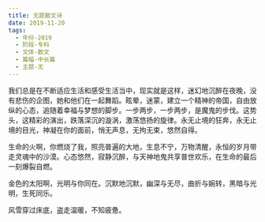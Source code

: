 ```yaml
---
title: 无题散文诗
date: 2019-11-20
tags:
  - 年份-2019
  - 阶段-专科
  - 文体-散文
  - 篇幅-中长篇
  - 主题-无
---
```


我们总是在不断适应生活和感受生活当中，现实就是这样，迷幻地沉醉在夜晚，没有悲伤的企图，她和他们在一起舞蹈。眩晕，迷蒙，建立一个精神的帝国，自由放纵的心态，追随着幸福与梦想的脚步。一步两步，一步两步，是魔鬼的步伐。这势头，这精彩的演出，跌落深沉的漩涡，激荡悠扬的旋律。永无止境的狂奔，永无止境的目光，神凝在你的面前，悄无声息，无拘无束，悠然自得。

生命的火啊，你燃烧了我，照亮普遍的大地，生息不宁，万物清醒，永恒的岁月带走灵魂中的沙漠。心态悠然，寂静沉醉，与天神地鬼共享普世欢乐，在生命的最后一刻爆裂自燃。

金色的太阳啊，光明与你同在。沉默地沉默，幽深与无尽，曲折与婉转，黑暗与光明，生死同乐。

风雪穿过床底，盗走温暖，不知疲惫。
